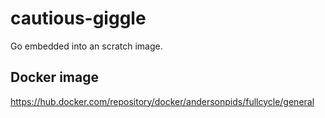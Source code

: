 # cautious-giggle
Go embedded into an scratch image.

## Docker image
https://hub.docker.com/repository/docker/andersonpids/fullcycle/general
